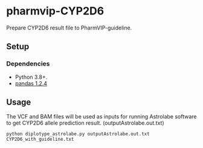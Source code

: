 # pharmvip-CYP2D6

Prepare CYP2D6 result file to PharmVIP-guideline.

## Setup

### Dependencies
*   Python 3.8+.
*   [pandas 1.2.4](https://pandas.pydata.org/)

## Usage 

The VCF and BAM files will be used as inputs for running Astrolabe software to get CYP2D6 allele prediction result. (outputAstrolabe.out.txt)
```shell
python diplotype_astrolabe.py outputAstrolabe.out.txt CYP2D6_with_guideline.txt
```
